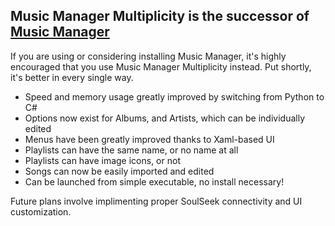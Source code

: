 ## Music Manager Multiplicity is the successor of [Music Manager](https://github.com/FluidicYottabyte/MusicManager)

If you are using or considering installing Music Manager, it's highly encouraged that you use Music Manager Multiplicity instead. Put shortly, it's better in every single way.

* Speed and memory usage greatly improved by switching from Python to C#
* Options now exist for Albums, and Artists, which can be individually edited
* Menus have been greatly improved thanks to Xaml-based UI
* Playlists can have the same name, or no name at all
* Playlists can have image icons, or not
* Songs can now be easily imported and edited
* Can be launched from simple executable, no install necessary!

Future plans involve implimenting proper SoulSeek connectivity and UI customization.
